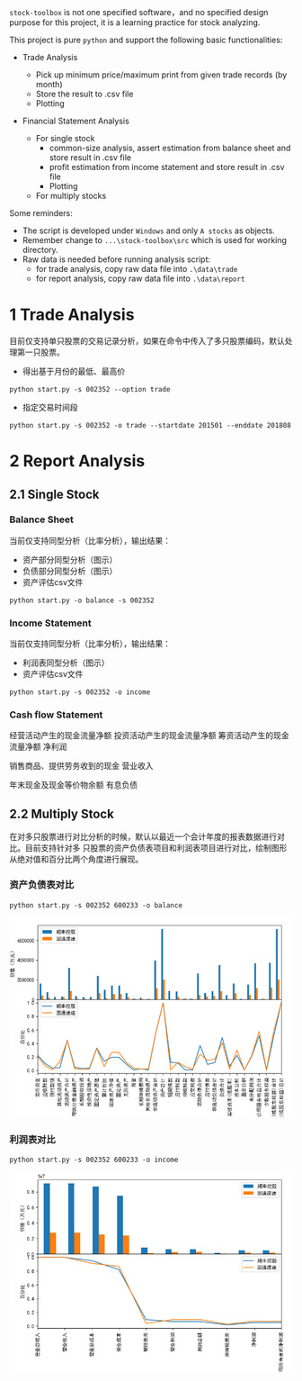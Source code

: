 `stock-toolbox` is not one specified software，and no specified design purpose for
this project, it is a learning practice for stock analyzing.

This project is pure `python` and support the following basic functionalities:

- Trade Analysis
  - Pick up minimum price/maximum print from given trade records (by month)
  - Store the result to .csv file
  - Plotting

- Financial Statement Analysis
  - For single stock
    - common-size analysis, assert estimation from balance sheet and store result
      in .csv file
    - profit estimation from income statement and store result in .csv file
    - Plotting    
  - For multiply stocks

Some reminders:

- The script is developed under `Windows` and only `A stocks` as objects.
- Remember change to `...\stock-toolbox\src` which is used for working directory.
- Raw data is needed before running analysis script:
  - for trade analysis, copy raw data file into `.\data\trade`
  - for report analysis, copy raw data file into `.\data\report`

# 1 Trade Analysis

目前仅支持单只股票的交易记录分析，如果在命令中传入了多只股票编码，默认处理第一只股票。

- 得出基于月份的最低、最高价

```
python start.py -s 002352 --option trade
```

- 指定交易时间段

```
python start.py -s 002352 -o trade --startdate 201501 --enddate 201808
```

# 2 Report Analysis

## 2.1 Single Stock

### Balance Sheet

当前仅支持同型分析（比率分析），输出结果：

  - 资产部分同型分析（图示）
  - 负债部分同型分析（图示）
  - 资产评估csv文件

```
python start.py -o balance -s 002352
```

### Income Statement

当前仅支持同型分析（比率分析），输出结果：

  - 利润表同型分析（图示）  
  - 资产评估csv文件

```
python start.py -s 002352 -o income
```

### Cash flow Statement

经营活动产生的现金流量净额
投资活动产生的现金流量净额
筹资活动产生的现金流量净额
净利润

销售商品、提供劳务收到的现金
营业收入

年末现金及现金等价物余额
有息负债

## 2.2 Multiply Stock

在对多只股票进行对比分析的时候，默认以最近一个会计年度的报表数据进行对比。目前支持针对多
只股票的资产负债表项目和利润表项目进行对比，绘制图形从绝对值和百分比两个角度进行展现。

### 资产负债表对比

```
python start.py -s 002352 600233 -o balance
```

![](muti_stock_asset.png)

### 利润表对比

```
python start.py -s 002352 600233 -o income
```

![](muti_stock_income.png)
